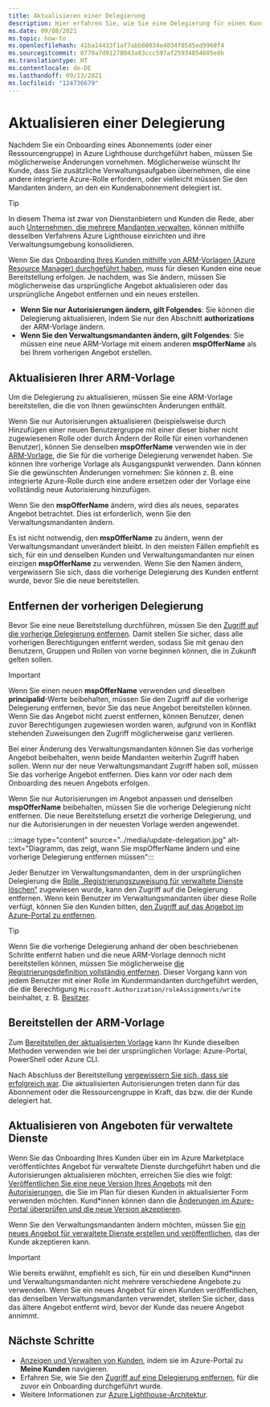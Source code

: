 ```yaml
---
title: Aktualisieren einer Delegierung
description: Hier erfahren Sie, wie Sie eine Delegierung für einen Kunden aktualisieren, für den zuvor ein Onboarding in Azure Lighthouse durchgeführt wurde.
ms.date: 09/08/2021
ms.topic: how-to
ms.openlocfilehash: 41ba14433f1af7abb60034e4034f0585ed9968f4
ms.sourcegitcommit: 0770a7d91278043a83ccc597af25934854605e8b
ms.translationtype: HT
ms.contentlocale: de-DE
ms.lasthandoff: 09/13/2021
ms.locfileid: "124736679"
---
```

# <a name="update-a-delegation"></a>Aktualisieren einer Delegierung

Nachdem Sie ein Onboarding eines Abonnements (oder einer Ressourcengruppe) in Azure Lighthouse durchgeführt haben, müssen Sie möglicherweise Änderungen vornehmen. Möglicherweise wünscht Ihr Kunde, dass Sie zusätzliche Verwaltungsaufgaben übernehmen, die eine andere integrierte Azure-Rolle erfordern, oder vielleicht müssen Sie den Mandanten ändern, an den ein Kundenabonnement delegiert ist.

> [!TIP]
> In diesem Thema ist zwar von Dienstanbietern und Kunden die Rede, aber auch [Unternehmen, die mehrere Mandanten verwalten](../concepts/enterprise.md), können mithilfe desselben Verfahrens Azure Lighthouse einrichten und ihre Verwaltungsumgebung konsolidieren.

Wenn Sie das [Onboarding Ihres Kunden mithilfe von ARM-Vorlagen (Azure Resource Manager) durchgeführt haben](onboard-customer.md), muss für diesen Kunden eine neue Bereitstellung erfolgen. Je nachdem, was Sie ändern, müssen Sie möglicherweise das ursprüngliche Angebot aktualisieren oder das ursprüngliche Angebot entfernen und ein neues erstellen.

- **Wenn Sie nur Autorisierungen ändern, gilt Folgendes**: Sie können die Delegierung aktualisieren, indem Sie nur den Abschnitt **authorizations** der ARM-Vorlage ändern.
- **Wenn Sie den Verwaltungsmandanten ändern, gilt Folgendes**: Sie müssen eine neue ARM-Vorlage mit einem anderen **mspOfferName** als bei Ihrem vorherigen Angebot erstellen.

## <a name="update-your-arm-template"></a>Aktualisieren Ihrer ARM-Vorlage

Um die Delegierung zu aktualisieren, müssen Sie eine ARM-Vorlage bereitstellen, die die von Ihnen gewünschten Änderungen enthält.

Wenn Sie nur Autorisierungen aktualisieren (beispielsweise durch Hinzufügen einer neuen Benutzergruppe mit einer dieser bisher nicht zugewiesenen Rolle oder durch Ändern der Rolle für einen vorhandenen Benutzer), können Sie denselben **mspOfferName** verwenden wie in der [ARM-Vorlage](onboard-customer.md#create-an-azure-resource-manager-template), die Sie für die vorherige Delegierung verwendet haben. Sie können Ihre vorherige Vorlage als Ausgangspunkt verwenden. Dann können Sie die gewünschten Änderungen vornehmen: Sie können z. B. eine integrierte Azure-Rolle durch eine andere ersetzen oder der Vorlage eine vollständig neue Autorisierung hinzufügen.

Wenn Sie den **mspOfferName** ändern, wird dies als neues, separates Angebot betrachtet. Dies ist erforderlich, wenn Sie den Verwaltungsmandanten ändern.

Es ist nicht notwendig, den **mspOfferName** zu ändern, wenn der Verwaltungsmandant unverändert bleibt. In den meisten Fällen empfiehlt es sich, für ein und denselben Kunden und Verwaltungsmandanten nur einen einzigen **mspOfferName** zu verwenden. Wenn Sie den Namen ändern, vergewissern Sie sich, dass die vorherige Delegierung des Kunden entfernt wurde, bevor Sie die neue bereitstellen.

## <a name="remove-the-previous-delegation"></a>Entfernen der vorherigen Delegierung

Bevor Sie eine neue Bereitstellung durchführen, müssen Sie den [Zugriff auf die vorherige Delegierung entfernen](remove-delegation.md). Damit stellen Sie sicher, dass alle vorherigen Berechtigungen entfernt werden, sodass Sie mit genau den Benutzern, Gruppen und Rollen von vorne beginnen können, die in Zukunft gelten sollen.

> [!IMPORTANT]
> Wenn Sie einen neuen **mspOfferName** verwenden und dieselben **principalid**-Werte beibehalten, müssen Sie den Zugriff auf die vorherige Delegierung entfernen, bevor Sie das neue Angebot bereitstellen können. Wenn Sie das Angebot nicht zuerst entfernen, können Benutzer, denen zuvor Berechtigungen zugewiesen worden waren, aufgrund von in Konflikt stehenden Zuweisungen den Zugriff möglicherweise ganz verlieren.

Bei einer Änderung des Verwaltungsmandanten können Sie das vorherige Angebot beibehalten, wenn beide Mandanten weiterhin Zugriff haben sollen. Wenn nur der neue Verwaltungsmandant Zugriff haben soll, müssen Sie das vorherige Angebot entfernen. Dies kann vor oder nach dem Onboarding des neuen Angebots erfolgen.

Wenn Sie nur Autorisierungen im Angebot anpassen und denselben **mspOfferName** beibehalten, müssen Sie die vorherige Delegierung nicht entfernen. Die neue Bereitstellung ersetzt die vorherige Delegierung, und nur die Autorisierungen in der neuesten Vorlage werden angewendet.

:::image type="content" source="../media/update-delegation.jpg" alt-text="Diagramm, das zeigt, wann Sie mspOfferName ändern und eine vorherige Delegierung entfernen müssen":::

Jeder Benutzer im Verwaltungsmandanten, dem in der ursprünglichen Delegierung die [Rolle „Registrierungszuweisung für verwaltete Dienste löschen“](../../role-based-access-control/built-in-roles.md#managed-services-registration-assignment-delete-role) zugewiesen wurde, kann den Zugriff auf die Delegierung entfernen. Wenn kein Benutzer im Verwaltungsmandanten über diese Rolle verfügt, können Sie den Kunden bitten, [den Zugriff auf das Angebot im Azure-Portal zu entfernen](view-manage-service-providers.md#remove-service-provider-offers).

> [!TIP]
> Wenn Sie die vorherige Delegierung anhand der oben beschriebenen Schritte entfernt haben und die neue ARM-Vorlage dennoch nicht bereitstellen können, müssen Sie möglicherweise [die Registrierungsdefinition vollständig entfernen](/powershell/module/az.managedservices/remove-azmanagedservicesdefinition). Dieser Vorgang kann von jedem Benutzer mit einer Rolle im Kundenmandanten durchgeführt werden, die die Berechtigung `Microsoft.Authorization/roleAssignments/write` beinhaltet, z. B. [Besitzer](../../role-based-access-control/built-in-roles.md#owner).  

## <a name="deploy-the-arm-template"></a>Bereitstellen der ARM-Vorlage

Zum [Bereitstellen der aktualisierten Vorlage](onboard-customer.md#deploy-the-azure-resource-manager-template) kann Ihr Kunde dieselben Methoden verwenden wie bei der ursprünglichen Vorlage: Azure-Portal, PowerShell oder Azure CLI.

Nach Abschluss der Bereitstellung [vergewissern Sie sich, dass sie erfolgreich war](onboard-customer.md#confirm-successful-onboarding). Die aktualisierten Autorisierungen treten dann für das Abonnement oder die Ressourcengruppe in Kraft, das bzw. die der Kunde delegiert hat.

## <a name="updating-managed-service-offers"></a>Aktualisieren von Angeboten für verwaltete Dienste

Wenn Sie das Onboarding Ihres Kunden über ein im Azure Marketplace veröffentlichtes Angebot für verwaltete Dienste durchgeführt haben und die Autorisierungen aktualisieren möchten, erreichen Sie dies wie folgt: [Veröffentlichen Sie eine neue Version Ihres Angebots](../../marketplace/update-existing-offer.md) mit den [Autorisierungen](../../marketplace/create-managed-service-offer-plans.md#authorizations), die Sie im Plan für diesen Kunden in aktualisierter Form verwenden möchten. Kund*innen können dann die [Änderungen im Azure-Portal überprüfen und die neue Version akzeptieren](view-manage-service-providers.md#update-service-provider-offers).

Wenn Sie den Verwaltungsmandanten ändern möchten, müssen Sie [ein neues Angebot für verwaltete Dienste erstellen und veröffentlichen](publish-managed-services-offers.md), das der Kunde akzeptieren kann.

> [!IMPORTANT]
> Wie bereits erwähnt, empfiehlt es sich, für ein und dieselben Kund*innen und Verwaltungsmandanten nicht mehrere verschiedene Angebote zu verwenden. Wenn Sie ein neues Angebot für einen Kunden veröffentlichen, das denselben Verwaltungsmandanten verwendet, stellen Sie sicher, dass das ältere Angebot entfernt wird, bevor der Kunde das neuere Angebot annimmt.

## <a name="next-steps"></a>Nächste Schritte

- [Anzeigen und Verwalten von Kunden](view-manage-customers.md), indem sie im Azure-Portal zu **Meine Kunden** navigieren.
- Erfahren Sie, wie Sie den [Zugriff auf eine Delegierung entfernen](remove-delegation.md), für die zuvor ein Onboarding durchgeführt wurde.
- Weitere Informationen zur [Azure Lighthouse-Architektur](../concepts/architecture.md).
